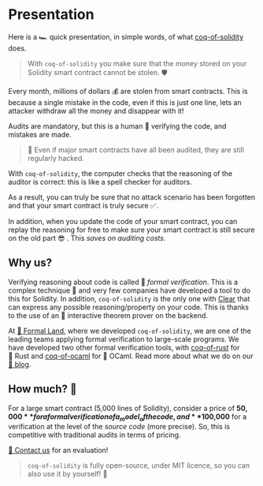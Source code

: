 # Presentation

Here is a 🏎️&nbsp;quick presentation, in simple words, of what [coq-of-solidity](https://github.com/formal-land/coq-of-solidity) does.

> With `coq-of-solidity` you make sure that the money stored on your Solidity smart contract cannot be stolen. 🛡️

Every month, millions of dollars&nbsp;💰 are stolen from smart contracts. This is because a single mistake in the code, even if this is just one line, lets an attacker withdraw all the money and disappear with it!

Audits are mandatory, but this is a human&nbsp;🧠 verifying the code, and mistakes are made.

> 🚨&nbsp;Even if major smart contracts have all been audited, they are still regularly hacked.

With `coq-of-solidity`, the computer checks that the reasoning of the auditor is correct: this is like a spell checker for auditors.

As a result, you can truly be sure that no attack scenario has been forgotten and that your smart contract is truly secure&nbsp;✅.

In addition, when you update the code of your smart contract, you can replay the reasoning for free to make sure your smart contract is still secure on the old part&nbsp;😎 . This _saves on auditing costs_.

## Why us?

Verifying reasoning about code is called 🔎&nbsp;_formal verification_. This is a complex technique&nbsp;🧪 and very few companies have developed a tool to do this for Solidity. In addition, `coq-of-solidity` is the only one with [Clear](https://github.com/NethermindEth/Clear) that can express any possible reasoning/property on your code. This is thanks to the use of an 🐓&nbsp;interactive theorem prover on the backend.

At [🌲&nbsp;Formal Land](https://formal.land/), where we developed `coq-of-solidity`, we are one of the leading teams applying formal verification to large-scale programs. We have developed two other formal verification tools, with [coq-of-rust](https://github.com/formal-land/coq-of-rust) for 🦀&nbsp;Rust and [coq-of-ocaml](https://github.com/formal-land/coq-of-ocaml) for 🐫&nbsp;OCaml. Read more about what we do on our [📖&nbsp;blog](https://formal.land/blog).

## How much? 💸

For a large smart contract (5,000 lines of Solidity), consider a price of **$50,000** for a formal verification of a _model_ of the code, and **$100,000** for a verification at the level of the _source code_ (more precise). So, this is competitive with traditional audits in terms of pricing.

[💌&nbsp;Contact us](mailto:&#099;&#111;&#110;&#116;&#097;&#099;&#116;&#064;formal&#046;&#108;&#097;&#110;&#100;) for an evaluation!

> `coq-of-solidity` is fully open-source, under MIT licence, so you can also use it by yourself! 🚀
